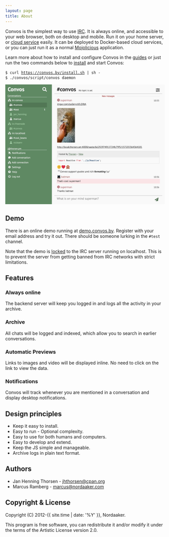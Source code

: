 ```yaml
---
layout: page
title: About
---
```


Convos is the simplest way to use [IRC](http://www.irchelp.org/). It is always
online, and accessible to your web browser, both on desktop and mobile. Run it
on your home server, or [cloud service](https://www.digitalocean.com/) easily.
It can be deployed to Docker-based cloud services, or you can just run it as a
normal [Mojolicious](http://mojolicious.org/) application.

Learn more about how to install and configure Convos in the
[guides](/doc) or just run the two commands below to
[install](/doc/getting-started.html) and start Convos:

<pre class="highlight"><code>$ curl <a href="https://github.com/Nordaaker/convos/blob/gh-pages/install.sh">https://convos.by/install.sh</a> | sh -
$ ./convos/script/convos daemon</code></pre>

<a href="/2019/10/26/convos-one-point-oh.html"><img src="/public/screenshots/2019-10-26-conversation.jpg" alt="Picture of Convos conversation"></a>

## Demo

There is an online demo running at [demo.convos.by](http://demo.convos.by).
Register with your email address and try it out. There should be someone
lurking in the `#test` channel.

Note that the demo is [locked](/doc/config.html#convosforcedircserver) to the
IRC server running on localhost. This is to prevent the server from getting
banned from IRC networks with strict limitations.

## Features

### Always online

The backend server will keep you logged in and logs all the activity in your
archive.

### Archive

All chats will be logged and indexed, which allow you to search in earlier
conversations.

### Automatic Previews

Links to images and video will be displayed inline. No need to click on the
link to view the data.

### Notifications

Convos will track whenever you are mentioned in a conversation and display
desktop notifications.

## Design principles

* Keep it easy to install.
* Easy to run - Optional complexity.
* Easy to use for both humans and computers.
* Easy to develop and extend.
* Keep the JS simple and manageable.
* Archive logs in plain text format.

## Authors

* Jan Henning Thorsen - jhthorsen@cpan.org
* Marcus Ramberg - marcus@nordaaker.com

## Copyright & License

Copyright (C) 2012-{{ site.time | date: '%Y' }}, Nordaaker.

This program is free software, you can redistribute it and/or modify it under
the terms of the Artistic License version 2.0.
